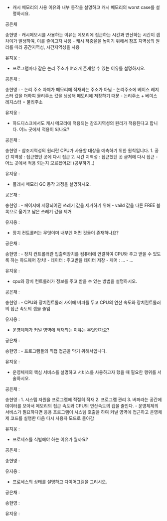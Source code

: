 - 캐시 메모리의 사용 이유와 내부 동작을 설명하고 캐시 메모리의 worst case를 설명하시요.

공은채

송현영
    - 캐시메모시를 사용하는 이유는 메모리에 접근하는 시간과 연산하는 시간이 갭 차이가 발생하여, 이를 줄이고자 사용
    - 캐시 적중율을 높이기 위해서 참조 지역성의 원리를 따라 공간지역성, 시간지역성을 사용

유지웅 :

- 프로그램마다 같은 논리 주소가 여러개 존재할 수 있는 이유를 설명하시오.

공은채 :

송현영 :
    - 논리 주소 자체가 메모리에 적재되는 주소가 아님
    - 논리주소에 베이스 레지스터 값을 더하여 물리주소 값을 생성해 메모리에 저장하기 때문
    - 논리주소 + 베이스 레지스터 = 물리주소

유지웅 :

- 하드디스크에서도 캐시 메모리에 적용되는 참조지역성의 원리가 적용된다고 합니다. 어느 곳에서 적용이 되나요?

공은채 :

송현영
    - 참조지역성의 원리란 CPU가 사용할 대상을 예측하기 위한 원칙입니다.
    1. 공간 지역성 : 접근했던 곳에 다시 접근
    2. 시간 지역성 : 접근했던 곳 긑처에 다시 접근
    - 어느 곳에서 적용 되는지 모르겠어요! (공부하기..)

유지웅 :

- 플레시 메모리 GC 동작 과정을 설명하시오.

공은채 :

송현영 :
    - 페이지에 저장되어진 쓰레기 값을 제거하기 위해
    - vaild 값을 다른 FREE 블록으로 옮기고 남은 쓰레기 값을 제거

유지웅 :

- 장치 컨트롤러는 무엇이며 내부엔 어떤 것들이 존재하나요?

공은채 :

송현영 :
    - 장치 컨트롤러란 입출력장치를 컴퓨터에 연결하여 CPU와 주고 받을 수 있도록 하는 하드웨어 장치!
    - 데이터 : 주고받을 데이터 저장
    - 제어 : ...
    - ...

유지웅 :

- cpu와 장치 컨트롤러가 정보를 주고 받을 수 있는 방법을 설명하시오.

공은채 :

송현영 :
    - CPU와 장치컨트롤러 사이에 버퍼를 두고 CPU의 연산 속도와 장치컨트롤러의 접근 속도의 갭을 줄임

유지웅 :

- 운영체제가 커널 영역에 적재되는 이유는 무엇인가요?

공은채 :

송현영 :
    - 프로그램들의 직접 접근을 막기 위해서입니다.

유지웅 :

- 운영체제의 핵심 서비스를 설명하고 서비스를 사용하고자 했을 때 필요한 행위를 서술하시오.

공은채 :

송현영 :
    1. 시스템 자원을 프로그램에 적절히 적재
    2. 프로그램 관리
    3. 버퍼라는 공간에 데이터를 모아서 메모리의 접근 속도와 CPU의 연산속도의 갭을 줄인다.
    - 운영체제의 서비스가 필요하다면 응용 프로그램이 시스템 호출을 하여 커널 영역에 접근하고 운영체제 코드를 실행한 다음 다시 사용자 모드로 돌아감

유지웅 :

- 프로세스를 식별해야 하는 이유가 뭘까요?

공은채 :

송현영 :

유지웅 :

- 프로세스의 상태를 설명하고 다이어그램을 그리시오.

공은채 :

송현영 :

유지웅 :
